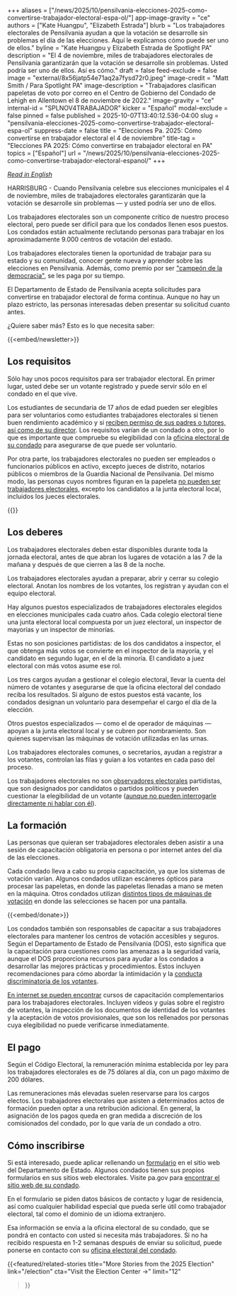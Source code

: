 +++
aliases = ["/news/2025/10/pensilvania-elecciones-2025-como-convertirse-trabajador-electoral-espa-ol/"]
app-image-gravity = "ce"
authors = ["Kate Huangpu", "Elizabeth Estrada"]
blurb = "Los trabajadores electorales de Pensilvania ayudan a que la votación se desarrolle sin problemas el día de las elecciones. Aquí le explicamos cómo puede ser uno de ellos."
byline = "Kate Huangpu y Elizabeth Estrada de Spotlight PA"
description = "El 4 de noviembre, miles de trabajadores electorales de Pensilvania garantizarán que la votación se desarrolle sin problemas. Usted podría ser uno de ellos. Así es cómo."
draft = false
feed-exclude = false
image = "external/8x56jatp54e71aq2a7fysd72r0.jpeg"
image-credit = "Matt Smith / Para Spotlight PA"
image-description = "Trabajadores clasifican papeletas de voto por correo en el Centro de Gobierno del Condado de Lehigh en Allentown el 8 de noviembre de 2022."
image-gravity = "ce"
internal-id = "SPLNOV4TRABAJADOR"
kicker = "Español"
modal-exclude = false
pinned = false
published = 2025-10-07T13:40:12.536-04:00
slug = "pensilvania-elecciones-2025-como-convertirse-trabajador-electoral-espa-ol"
suppress-date = false
title = "Elecciones Pa. 2025: Cómo convertirse en trabajador electoral el 4 de noviembre"
title-tag = "Elecciones PA 2025: Cómo convertirse en trabajador electoral en PA"
topics = ["Español"]
url = "/news/2025/10/pensilvania-elecciones-2025-como-convertirse-trabajador-electoral-espanol/"
+++

<a href="https://www.spotlightpa.org/news/2025/10/pennsylvania-municipal-election-nov-2025-how-to-be-poll-worker-guide-elections/"><em>Read in English</em></a>

HARRISBURG - Cuando Pensilvania celebre sus elecciones municipales el 4 de noviembre, miles de trabajadores electorales garantizarán que la votación se desarrolle sin problemas — y usted podría ser uno de ellos.

Los trabajadores electorales son un componente crítico de nuestro proceso electoral, pero puede ser difícil para que los condados llenen esos puestos. Los condados están actualmente reclutando personas para trabajar en los aproximadamente 9.000 centros de votación del estado.

Los trabajadores electorales tienen la oportunidad de trabajar para su estado y su comunidad, conocer gente nueva y aprender sobre las elecciones en Pensilvania. Además, como premio por ser <a href="https://www.pa.gov/services/vote/apply-to-become-an-election-poll-worker.html&#39;.html#">&#34;campeón de la democracia&#34;</a>, se les paga por su tiempo.

El Departamento de Estado de Pensilvania acepta solicitudes para convertirse en trabajador electoral de forma continua. Aunque no hay un plazo estricto, las personas interesadas deben presentar su solicitud cuanto antes.

¿Quiere saber más? Esto es lo que necesita saber:

{{<embed/newsletter>}}

## Los requisitos

Sólo hay unos pocos requisitos para ser trabajador electoral. En primer lugar, usted debe ser un votante registrado y puede servir sólo en el condado en el que vive.

Los estudiantes de secundaria de 17 años de edad pueden ser elegibles para ser voluntarios como estudiantes trabajadores electorales si tienen buen rendimiento académico y si <a href="https://www.pa.gov/en/agencies/vote/recursos-en-espanol/resources-spanish/become-a-poll-worker-spanish.html">reciben permiso de sus padres o tutores, así como de su director</a>. Los requisitos varían de un condado a otro, por lo que es importante que compruebe su elegibilidad con la <a href="https://www.pa.gov/en/agencies/vote/recursos-en-espanol/contact-us-spanish/county-contact-spanish.html">oficina electoral de su condado</a> para asegurarse de que puede ser voluntario.

Por otra parte, los trabajadores electorales no pueden ser empleados o funcionarios públicos en activo, excepto jueces de distrito, notarios públicos o miembros de la Guardia Nacional de Pensilvania. Del mismo modo, las personas cuyos nombres figuran en la papeleta <a href="https://www.pa.gov/en/agencies/vote/recursos-en-espanol/resources-spanish/become-a-poll-worker-spanish.html">no pueden ser trabajadores electorales</a>, excepto los candidatos a la junta electoral local, incluidos los jueces electorales.

{{<dewey-assistant>}}

## Los deberes

Los trabajadores electorales deben estar disponibles durante toda la jornada electoral, antes de que abran los lugares de votación a las 7 de la mañana y después de que cierren a las 8 de la noche.

Los trabajadores electorales ayudan a preparar, abrir y cerrar su colegio electoral. Anotan los nombres de los votantes, los registran y ayudan con el equipo electoral.

Hay algunos puestos especializados de trabajadores electorales elegidos en elecciones municipales cada cuatro años. Cada colegio electoral tiene una junta electoral local compuesta por un juez electoral, un inspector de mayorías y un inspector de minorías.

Estas no son posiciones partidistas: de los dos candidatos a inspector, el que obtenga más votos se convierte en el inspector de la mayoría, y el candidato en segundo lugar, en el de la minoría. El candidato a juez electoral con más votos asume ese rol.

Los tres cargos ayudan a gestionar el colegio electoral, llevar la cuenta del número de votantes y asegurarse de que la oficina electoral del condado reciba los resultados. Si alguno de estos puestos está vacante, los condados designan un voluntario para desempeñar el cargo el día de la elección.

Otros puestos especializados — como el de operador de máquinas — apoyan a la junta electoral local y se cubren por nombramiento. Son quienes supervisan las máquinas de votación utilizadas en las urnas.

Los trabajadores electorales comunes, o secretarios, ayudan a registrar a los votantes, controlan las filas y guían a los votantes en cada paso del proceso.

Los trabajadores electorales no son <a href="https://www.spotlightpa.org/news/2024/03/pennsylvania-poll-watcher-election-2024-donald-trump-explainer/">observadores electorales</a> partidistas, que son designados por candidatos o partidos políticos y pueden cuestionar la elegibilidad de un votante (<a href="https://www.vote.pa.gov/Your-Rights/Pages/Poll-Watchers.aspx">aunque no pueden interrogarle directamente ni hablar con él</a>).

## La formación

Las personas que quieran ser trabajadores electorales deben asistir a una sesión de capacitación obligatoria en persona o por internet antes del día de las elecciones.

Cada condado lleva a cabo su propia capacitación, ya que los sistemas de votación varían. Algunos condados utilizan escáneres ópticos para procesar las papeletas, en donde las papeletas llenadas a mano se meten en la máquina. Otros condados utilizan <a href="https://www.spotlightpa.org/news/2024/02/pennsylvania-voting-machines-elections-101-prebunking/">distintos tipos de máquinas de votación</a> en donde las selecciones se hacen por una pantalla.

{{<embed/donate>}}

Los condados también son responsables de capacitar a sus trabajadores electorales para mantener los centros de votación accesibles y seguros. Según el Departamento de Estado de Pensilvania (DOS), esto significa que la capacitación para cuestiones como las amenazas a la seguridad varía, aunque el DOS proporciona recursos para ayudar a los condados a desarrollar las mejores prácticas y procedimientos. Estos incluyen recomendaciones para cómo abordar la intimidación y la <a href="https://www.pa.gov/content/dam/copapwp-pagov/en/dos/resources/voting-and-elections/directives-and-guidance/2022-09-26-Voter-Intimidation-and-Discriminatory-Conduct.pdf">conducta discriminatoria de los votantes</a>.

<a href="https://www.vote.pa.gov/Resources/Poll-Worker-Training/Pages/default.aspx">En internet se pueden encontrar</a> cursos de capacitación complementarios para los trabajadores electorales. Incluyen vídeos y guías sobre el registro de votantes, la inspección de los documentos de identidad de los votantes y la aceptación de votos provisionales, que son los rellenados por personas cuya elegibilidad no puede verificarse inmediatamente.

## El pago

Según el Código Electoral, la remuneración mínima establecida por ley para los trabajadores electorales es de 75 dólares al día, con un pago máximo de 200 dólares.

Las remuneraciones más elevadas suelen reservarse para los cargos electos. Los trabajadores electorales que asisten a determinados actos de formación pueden optar a una retribución adicional. En general, la asignación de los pagos queda en gran medida a discreción de los comisionados del condado, por lo que varía de un condado a otro.

## Cómo inscribirse

Si está interesado, puede aplicar rellenando un <a href="https://paebrprod.powerappsportals.us/EBR/DOS/Votes-PA-County/">formulario</a> en el sitio web del Departamento de Estado. Algunos condados tienen sus propios formularios en sus sitios web electorales. Visite pa.gov para <a href="https://www.pa.gov/en/agencies/vote/recursos-en-espanol/contact-us-spanish/county-contact-spanish.html">encontrar el sitio web de su condado</a>.

En el formulario se piden datos básicos de contacto y lugar de residencia, así como cualquier habilidad especial que pueda serle útil como trabajador electoral, tal como el dominio de un idioma extranjero.

Esa información se envía a la oficina electoral de su condado, que se pondrá en contacto con usted si necesita más trabajadores. Si no ha recibido respuesta en 1-2 semanas después de enviar su solicitud, puede ponerse en contacto con su <a href="https://www.pa.gov/en/agencies/vote/recursos-en-espanol/contact-us-spanish/county-contact-spanish.html">oficina electoral del condado</a>.

{{<featured/related-stories 
  title="More Stories from the 2025 Election" 
  link="/election"
  cta="Visit the Election Center →"
  limit="12"
>}}

